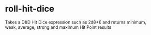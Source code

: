 # roll-hit-dice
Takes a D&amp;D Hit Dice expression such as 2d8+6 and returns minimum, weak, average, strong and maximum Hit Point results
